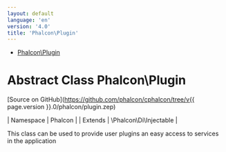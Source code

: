 ```yaml
---
layout: default
language: 'en'
version: '4.0'
title: 'Phalcon\Plugin'
---
```


* [Phalcon\Plugin](#Plugin)
        
<h1 id="Plugin">Abstract Class Phalcon\Plugin</h1>

[Source on GitHub](https://github.com/phalcon/cphalcon/tree/v{{ page.version }}.0/phalcon/plugin.zep)

| Namespace  | Phalcon |
| Extends    | \Phalcon\Di\Injectable |

This class can be used to provide user plugins an easy access to services
in the application

